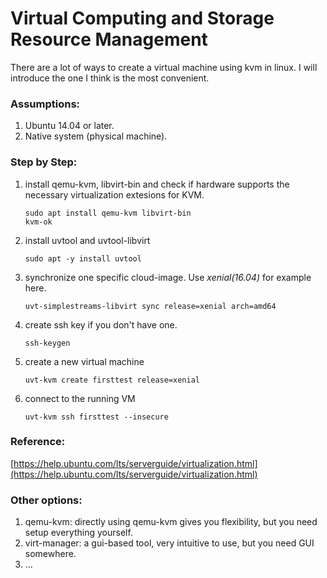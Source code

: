 # Virtual Computing and Storage Resource Management 

There are a lot of ways to create a virtual machine using kvm in linux. I will introduce the one I think is the most convenient.

### Assumptions:

1. Ubuntu 14.04 or later.
2. Native system (physical machine).

### Step by Step:

1. install qemu-kvm, libvirt-bin and check if hardware supports the necessary virtualization extesions for KVM.

    ``` shell
    sudo apt install qemu-kvm libvirt-bin
    kvm-ok
    ```

2. install uvtool and uvtool-libvirt

    ``` shell
    sudo apt -y install uvtool
    ```

3. synchronize one specific cloud-image. Use _xenial(16.04)_ for example here.

    ``` shell
    uvt-simplestreams-libvirt sync release=xenial arch=amd64
    ```

4. create ssh key if you don't have one.

    ``` shell
    ssh-keygen
    ```

5. create a new virtual machine

    ``` shell
    uvt-kvm create firsttest release=xenial
    ```

6. connect to the running VM

    ``` shell
    uvt-kvm ssh firsttest --insecure
    ```

### Reference:

[https://help.ubuntu.com/lts/serverguide/virtualization.html](https://help.ubuntu.com/lts/serverguide/virtualization.html)

### Other options:

1. qemu-kvm: directly using qemu-kvm gives you flexibility, but you need setup everything yourself.
2. virt-manager: a gui-based tool, very intuitive to use, but you need GUI somewhere.
3. ...


